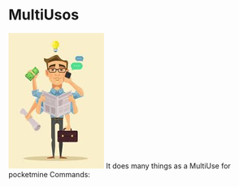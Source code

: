 # MultiUsos
<img src= "https://github.com/Trollhunters501/MultiUsos/blob/a40bee9408b5f991b05e94fba1dd797903ee1aa6/mediaimages.jpeg" />
It does many things as a MultiUse for pocketmine
Commands:
